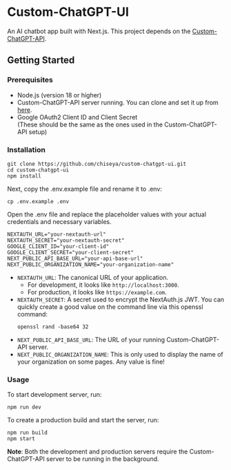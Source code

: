 # Custom-ChatGPT-UI

An AI chatbot app built with Next.js. This project depends on the [Custom-ChatGPT-API](https://github.com/chiseya/custom-chatgpt-api).

## Getting Started

### Prerequisites

- Node.js (version 18 or higher)
- Custom-ChatGPT-API server running. You can clone and set it up from [here](https://github.com/chiseya/custom-chatgpt-api#getting-started).
- Google OAuth2 Client ID and Client Secret  
  (These should be the same as the ones used in the Custom-ChatGPT-API setup)

### Installation

```shell
git clone https://github.com/chiseya/custom-chatgpt-ui.git
cd custom-chatgpt-ui
npm install
```

Next, copy the .env.example file and rename it to .env:

```shell
cp .env.example .env
```

Open the .env file and replace the placeholder values with your actual credentials and necessary variables.

```dotenv
NEXTAUTH_URL="your-nextauth-url"
NEXTAUTH_SECRET="your-nextauth-secret"
GOOGLE_CLIENT_ID="your-client-id"
GOOGLE_CLIENT_SECRET="your-client-secret"
NEXT_PUBLIC_API_BASE_URL="your-api-base-url"
NEXT_PUBLIC_ORGANIZATION_NAME="your-organization-name"
```

- `NEXTAUTH_URL`: The canonical URL of your application.
  - For development, it looks like `http://localhost:3000`.
  - For production, it looks like `https://example.com`.
- `NEXTAUTH_SECRET`: A secret used to encrypt the NextAuth.js JWT. You can quickly create a good value on the command line via this openssl command:
  ```
  openssl rand -base64 32
  ```
- `NEXT_PUBLIC_API_BASE_URL`: The URL of your running Custom-ChatGPT-API server.
- `NEXT_PUBLIC_ORGANIZATION_NAME`: This is only used to display the name of your organization on some pages. Any value is fine!

### Usage

To start development server, run:

```shell
npm run dev
```

To create a production build and start the server, run:

```shell
npm run build
npm start
```

**Note**: Both the development and production servers require the Custom-ChatGPT-API server to be running in the background.
